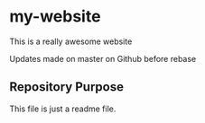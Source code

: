 # my-website

This is a really awesome website

Updates made on master on Github before rebase

## Repository Purpose

This file is just a readme file.

